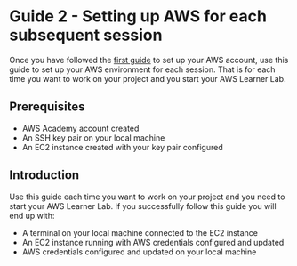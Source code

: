 # Guide 2 - Setting up AWS for each subsequent session

Once you have followed the [first guide](./guide1.md) to set up your AWS account, use this guide to set up your AWS environment for each session. That is for each time you want to work on your project and you start your AWS Learner Lab.

## Prerequisites

- AWS Academy account created
- An SSH key pair on your local machine
- An EC2 instance created with your key pair configured

## Introduction

Use this guide each time you want to work on your project and you need to start your AWS Learner Lab. If you successfully follow this guide you will end up with:

- A terminal on your local machine connected to the EC2 instance
- An EC2 instance running with AWS credentials configured and updated
- AWS credentials configured and updated on your local machine
